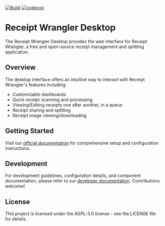 [![Build](https://github.com/Noah231515/receipt-wrangler-desktop/actions/workflows/docker-image.yml/badge.svg)](https://github.com/Noah231515/receipt-wrangler-desktop/actions/workflows/docker-image.yml)
[![codecov](https://codecov.io/gh/Receipt-Wrangler/receipt-wrangler-desktop/graph/badge.svg?token=TCTGKLHIW1)](https://codecov.io/gh/Receipt-Wrangler/receipt-wrangler-desktop)

# Receipt Wrangler Desktop

The Receipt Wrangler Desktop provides the web interface for Receipt Wrangler, a free and open-source receipt management and splitting application.

## Overview

The desktop interface offers an intuitive way to interact with Receipt Wrangler's features including:
- Customizable dashboards
- Quick receipt scanning and processing
- Viewing/Editing receipts one after another, in a queue
- Receipt sharing and splitting
- Receipt image viewing/downloading

## Getting Started

Visit our [official documentation](https://receiptwrangler.io) for comprehensive setup and configuration instructions.

## Development

For development guidelines, configuration details, and component documentation, please refer to our [developer documentation](https://receiptwrangler.io/docs/category/development). Contributions welcome!

## License

This project is licensed under the AGPL-3.0 license - see the LICENSE file for details.

